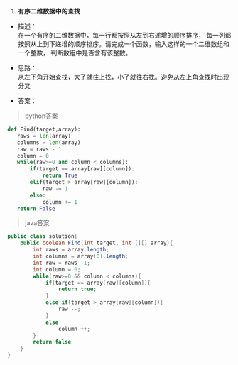 1. **有序二维数据中的查找**

 - 描述：  
 在一个有序的二维数据中，每一行都按照从左到右递增的顺序排序，
 每一列都按照从上到下递增的顺序排序。请完成一个函数，输入这样的一个二维数组和一个整数，
 判断数组中是否含有该整数。
 - 思路：  
 从左下角开始查找，大了就往上找，小了就往右找。避免从左上角查找时出现分叉
  
  
 - 答案：
 > python答案
 ```python
def Find(target,array):
    raws = len(array)
    columns = len(array)
    raw = raws - 1
    column = 0
    while(raw>=0 and column < columns):
        if(target == array[raw][column]):
            return True
        elif(target > array[raw][column]):
            raw -= 1
        else:
            column += 1
    return False
```
> java答案
```java
public class solution{
    public boolean Find(int target, int [][] array){
        int raws = array.length;
        int columns = array[0].length;
        int raw = raws -1;
        int column = 0;
        while(raw>=0 && column < columns){
            if(target == array[raw][column]){
                return true;
            }
            else if(target > array[raw][column]){
                raw --;
            }
            else
                column ++;
        }
        return false
    }
}
```


